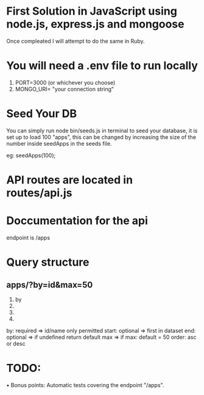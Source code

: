 # First Solution in JavaScript using node.js, express.js and mongoose
<p>Once compleated I will attempt to do the same in Ruby.</p>

# You will need a .env file to run locally
1. PORT=3000 (or whichever you choose)
2. MONGO_URI= "your connection string"

# Seed Your DB
<p>You can simply run node bin/seeds.js in terminal to seed your database, it is set up to load 100 "apps", this can be changed by increasing the size of the number inside seedApps in the seeds file. 

eg: seedApps(100);
</p>

# API routes are located in routes/api.js
# Doccumentation for the api


endpoint is /apps

# Query structure
  ## apps/?by=id&max=50
  1. by
  2.
  3.
  4.


by: required => id/name only permitted
start: optional => first in dataset
end: optional => if undefined return default max => if 
max: default = 50
order: asc or desc




# TODO:
• Bonus points: Automatic tests covering the endpoint "/apps".